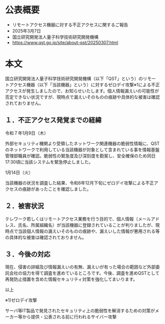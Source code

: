 # 公表概要
- リモートアクセス機器に対する不正アクセスに関するご報告
- 2025年3月7日
- 国立研究開発法人量子科学技術研究開発機構
- https://www.qst.go.jp/site/about-qst/20250307.html

# 本文
国立研究開発法人量子科学技術研究開発機構（以下「QST」という）のリモートアクセス機器（以下「当該機器」という）に対するゼロデイ攻撃※1による不正アクセスが発生しましたので、お知らせいたします。個人情報漏えいの可能性が否定できない状況ですが、現時点で漏えいそのものの痕跡や具体的な被害は確認されておりません。 

## １．不正アクセス発覚までの経緯
令和７年1月9日（木）

外部セキュリティ機関より受領したネットワーク関連機器の脆弱性情報に、QSTのネットワークで利用している当該機器が対象として含まれている事を情報基盤管理部職員が確認。脆弱性の緊急度及び深刻度を勘案し、安全確保のため同日17:30頃に当該システムを緊急停止しました。 ​

1月14日（火） 

当該機器の状況を調査した結果、令和6年12月下旬にゼロデイ攻撃による不正アクセスの痕跡があったことを確認しました。​

## ２．被害状況
テレワーク若しくはリモートアクセス業務を行う目的で、個人情報（メールアドレス、氏名、所属組織名）が当該機器に登録されていることが判りましたが、現時点で当該個人情報の漏えいそのものの痕跡や、漏えいした情報が悪用される等の具体的な被害は確認されておりません。 

## ３．今後の対応
現在、侵害の詳細及び情報漏えいの有無、漏えいが有った場合の範囲など外部委託会社の協力を得て調査を進めているところです。今後、調査を進めQSTとして再発防止措置を含めた情報セキュリティ対策を強化してまいります。 

以上

※1)ゼロデイ攻撃 

サーバ等IT製品で発見されたセキュリティ上の脆弱性を解消するための対策がメーカー等から提供・公表される前に行われるサイバー攻撃 
